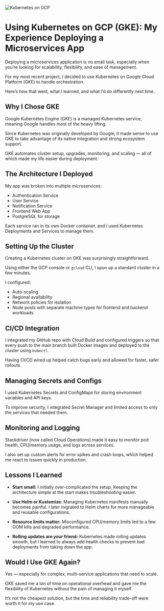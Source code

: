 ![Kubernetes on GCP](https://bs-uploads.toptal.io/blackfish-uploads/components/blog_post_page/4093204/cover_image/regular_1708x683/2-27d4fb64981f85dbf876f123b1ce27b6.png)

# Using Kubernetes on GCP (GKE): My Experience Deploying a Microservices App

Deploying a microservices application is no small task, especially when you’re looking for scalability, flexibility, and ease of management.

For my most recent project, I decided to use Kubernetes on Google Cloud Platform (GKE) to handle orchestration.

Here’s how that went, what I learned, and what I’d do differently next time.

## Why I Chose GKE

Google Kubernetes Engine (GKE) is a managed Kubernetes service, meaning Google handles most of the heavy lifting.

Since Kubernetes was originally developed by Google, it made sense to use GKE to take advantage of its native integration and strong ecosystem support.

GKE automates cluster setup, upgrades, monitoring, and scaling — all of which made my life easier during deployment.

## The Architecture I Deployed

My app was broken into multiple microservices:

- Authentication Service  
- User Service  
- Notification Service  
- Frontend Web App  
- PostgreSQL for storage  

Each service ran in its own Docker container, and I used Kubernetes Deployments and Services to manage them.

## Setting Up the Cluster

Creating a Kubernetes cluster on GKE was surprisingly straightforward.

Using either the GCP console or `gcloud` CLI, I spun up a standard cluster in a few minutes.

I configured:

- Auto-scaling  
- Regional availability  
- Network policies for isolation  
- Node pools with separate machine types for frontend and backend workloads  

## CI/CD Integration

I integrated my GitHub repo with Cloud Build and configured triggers so that every push to the main branch built Docker images and deployed to the cluster using `kubectl`.

Having CI/CD wired up helped catch bugs early and allowed for faster, safer rollouts.

## Managing Secrets and Configs

I used Kubernetes Secrets and ConfigMaps for storing environment variables and API keys.

To improve security, I integrated Secret Manager and limited access to only the services that needed them.

## Monitoring and Logging

Stackdriver (now called Cloud Operations) made it easy to monitor pod health, CPU/memory usage, and logs across services.

I also set up custom alerts for error spikes and crash loops, which helped me react to issues quickly in production.

## Lessons I Learned

- **Start small:** I initially over-complicated the setup. Keeping the architecture simple at the start makes troubleshooting easier.

- **Use Helm or Kustomize:** Managing Kubernetes manifests manually becomes painful. I later migrated to Helm charts for more manageable and reusable configurations.

- **Resource limits matter:** Misconfigured CPU/memory limits led to a few OOM kills and degraded performance.

- **Rolling updates are your friend:** Kubernetes made rolling updates smooth, but I learned to always add health checks to prevent bad deployments from taking down the app.

## Would I Use GKE Again?

Yes — especially for complex, multi-service applications that need to scale.

GKE saved me a ton of time on operational overhead and gave me the flexibility of Kubernetes without the pain of managing it myself.

It’s not the cheapest solution, but the time and reliability trade-off were worth it for my use case.
